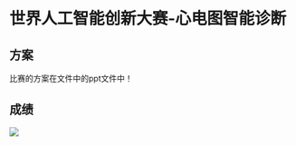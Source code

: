 #                     世界人工智能创新大赛-心电图智能诊断

## 方案

比赛的方案在文件中的ppt文件中！

## 成绩

![](https://github.com/panbo-bridge/competition/blob/main/AIWIN-%E5%BF%83%E7%94%B5%E5%9B%BE%E6%99%BA%E8%83%BD%E8%AF%8A%E6%96%AD/certificate.jpg)
